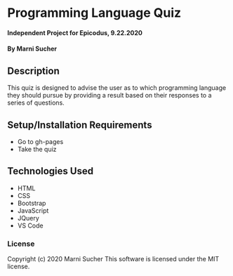 # Programming Language Quiz

#### Independent Project for Epicodus, 9.22.2020

#### By **Marni Sucher**

## Description

This quiz is designed to advise the user as to which programming language they should pursue by providing a result based on their responses to a series of questions.

## Setup/Installation Requirements

* Go to gh-pages
* Take the quiz 

## Technologies Used

* HTML
* CSS
* Bootstrap
* JavaScript
* JQuery
* VS Code

### License

Copyright (c) 2020 Marni Sucher
This software is licensed under the MIT license.